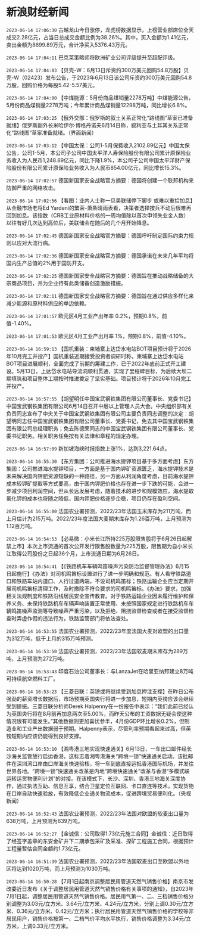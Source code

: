 # 新浪财经新闻
`2023-06-14 17:06:30` 古越龙山今日涨停，龙虎榜数据显示，上榜营业部席位全天成交2.28亿元，占当日总成交金额比例为38.26%。其中，买入金额为1.41亿元，卖出金额为8699.89万元，合计净买入5376.43万元。

`2023-06-14 17:04:11` 巴克莱策略师将欧洲矿业公司评级提升至超配评级。

`2023-06-14 17:04:03` 【贝壳-W：6月13日斥资约300万美元回购54.8万股】贝壳-W（02423）发布公告，于2023年6月13日该公司斥资约300万美元回购54.8万股，回购价格为每股5.42-5.57美元。

`2023-06-14 17:04:00`   【中煤能源：5月份商品煤销量2278万吨】中煤能源公告，5月份商品煤销量2278万吨；今年累计商品煤销量12298万吨，同比增长6.8%。

`2023-06-14 17:03:25` 【俄外交部：俄罗斯的叙土关系正常化“路线图”草案已准备就绪】俄罗斯副外长米哈伊尔·博格丹诺夫6月14日称，叙利亚与土耳其关系正常化“路线图”草案准备就绪。（界面新闻）

`2023-06-14 17:03:12` 【中国太保：公司1-5月保费收入2102.89亿元】中国太保公告，公司1-5月，本公司子公司中国太平洋人寿保险股份有限公司累计原保险业务收入为人民币1,248.89亿元，同比下降1.9%，本公司子公司中国太平洋财产保险股份有限公司累计原保险业务收入为人民币854.00亿元，同比增长15.3%。

`2023-06-14 17:02:57` 德国新国家安全战略官方摘要：德国将创建一个联邦机构来防御严重的网络攻击。

`2023-06-14 17:02:56` 【看图：业内人士称一旦美联储停下脚步 或难以重拾加息】从金融市场老将Ed Yardeni的繁荣-萧条晴雨表看，决策者选择按兵不动后很难再回到加息。该指数（CRB工业原材料价格的一周均值除以首次申领失业金人数）以往有好几次达到高位后，美联储会在随后的几个月开始降息。

`2023-06-14 17:02:45` 德国新国家安全战略官方摘要：德国呼吁制定国际约束力规则以应对大流行病。

`2023-06-14 17:02:36` 德国新国家安全战略官方摘要：德国承诺在未来几年平均将国内生产总值的2%用于国防开支。

`2023-06-14 17:02:25` 德国新国家安全战略官方摘要：德国旨在推动战略储备的大宗商品项目，并为企业持有此类储备创造激励措施。

`2023-06-14 17:02:11` 德国新国家安全战略官方摘要：德国旨在通过供应多样化来减少能源和原材料供应的单边依赖。

`2023-06-14 17:01:57` 欧元区4月工业产出年率 0.2%，预期0.8%，前值-1.40%。

`2023-06-14 17:01:53` 欧元区4月工业产出月率 1%，预期0.8%，前值-4.10%。

`2023-06-14 16:59:13` 【国机重装：柬埔寨上达岱水电站BOT项目预计将于2026年10月完工并投产】国机重装近期接受投资者调研时称，柬埔寨上达岱水电站BOT项目进展顺利，全面完成了前期的筹建工作，已于2022年底前正式开工建设。5月13日，上达岱水电站导流洞顺利贯通，实现了里程碑目标，为后续大坝二期填筑和项目整体工期按时推进奠定了坚实基础。项目预计将于2026年10月完工并投产。

`2023-06-14 16:57:55` 【胡望明任中国宝武钢铁集团有限公司董事长、党委书记】中国宝武钢铁集团有限公司6月14日召开中层以上管理人员大会。中央组织部有关负责同志宣布了中央关于中国宝武钢铁集团有限公司主要负责同志调整的决定：胡望明同志任中国宝武钢铁集团有限公司董事长、党委书记，免去其中国宝武钢铁集团有限公司总经理职务；免去陈德荣同志的中国宝武钢铁集团有限公司董事长、党委书记职务。相关职务任免按有关法律和章程的规定办理。

`2023-06-14 16:57:09` 新加坡海峡时报指数上涨1%，达到3,221.64点。

`2023-06-14 16:55:30` 【东方集团：公司推进海水提钾项目基于多方面考虑】东方集团：公司推进海水提钾项目，一方面是基于国内钾矿资源匮乏，海水提钾技术是未来解决国内钾肥资源短缺的一种路径，另一方面从利润角度考虑，目前海水提钾成本较钾矿提取等方式要高，由于国内钾肥价格也存在进一步下跌的可能，会进一步减少项目利润空间，但从长远发展考虑，随着技术的进步和规模效应，海水提取氯化钾的成本也将随之降低，国内钾肥价格逐步企稳，项目仍存在盈利空间。

`2023-06-14 16:55:00` 法国农业署预测，2022/23年法国玉米库存为211万吨，而上月估计为215万吨。2022/23年度法国大麦期末库存为1.26百万吨，上月预测为1.12百万吨。

`2023-06-14 16:54:53` 【必易微：小米长江所持225万股限售股将于6月26日起解禁上市】本次上市流通的首次公开发行限售股数量为225万股，限售期为自小米长江取得公司股份之日起36个月，上市流通日期为6月26日。

`2023-06-14 16:54:41` 【《铁路机车车辆鸣笛噪声污染防治监督管理办法》6月15日起施行】《办法》对司机鸣笛标设置进行了进一步明确和规范。有人看守铁路道口和铁路车站内道口、人行过道两端，不设司机鸣笛标；铁路运输企业应当定期开展司机鸣笛标清理工作，及时撤除不符合要求的司机鸣笛标。《办法》要求，加强相关法规制度和铁路沿线居民安全宣传教育。对于铁路运输企业因未履行维护和保养义务、未保持铁路机车车辆声响装置正常使用、未按照国家规定进行铁路机车车辆鸣笛噪声监测等导致噪声严重污染，以及拒绝、阻挠监督检查或者在接受监督检查时弄虚作假的违法行为，铁路监管部门将依法查处。

`2023-06-14 16:53:55` 法国农业署预测，2022/23年度法国大麦对欧盟的出口量为312万吨，低于上月的315万吨预测。

`2023-06-14 16:53:50` 法国农业署预测，2022/23年法国软麦期末库存为289万吨，上月预测为272万吨。

`2023-06-14 16:53:43` 印度石油公司董事长：与LanzaJet在哈里亚纳邦建立8万吨可持续航空燃料工厂。

`2023-06-14 16:53:23` 【三菱日联：英镑或将继续受到加息押注支撑】在昨日公布强劲的薪资增长数据后，市场预期英国央行将进一步加息，短期内英镑应该会继续受到提振。三菱日联分析师Derek Halpenny在一份报告中表示：“我们此前已经认为英国央行将在8月前再加息两次至5.00%，而昨天公布的工资数据无疑会使这种情况很有可能发生。”其他数据则更加喜忧参半，4月份GDP环比增长0.2%，但制造业和工业产出数据弱于预期。Halpenny表示，尽管利率预期看起来过高，但英镑短期内应该仍能得到良好支撑。

`2023-06-14 16:53:10` 【湘粤港三地实现快速通关】6月13日，一车出口邮件经长沙海关监管放行启运香港，这标志着湘粤港海关“跨境一锁”快速通关启动。该批邮件在深圳湾口岸由口岸海关快速验核，将一车到底直接运抵香港国际机场，并发往世界各地。“跨境一锁”快速通关改革是内地“跨境快速通关”改革与香港“多模式联运转运货物便利计划”的对接。在该模式下，长沙、深圳、香港三地海关深度协作，通过执法互助、信息互享，结合卫星定位互联网、卡口直连等技术，实现货物在口岸自动快速验放，有效降低企业通关物流成本，促进跨境贸易便利化。（央视新闻）

`2023-06-14 16:52:43` 法国农业署预测，2022/23年法国对欧盟的软麦出口量为638万吨，上月预测为639万吨。

`2023-06-14 16:52:27` 【金诚信：公司取得1.73亿元施工合同】金诚信：近日取得了经签字盖章的东安金矿井下二期承包采矿及采准、探矿工程施工合同，根据预计工程量暂估合同金额约1.73亿元。

`2023-06-14 16:51:39` 法国农业署预测，2022/23年法国软麦出口至欧盟以外地区将达到1020万吨，而上月预测为1030万吨。

`2023-06-14 16:50:28` 【7月1日起南京调整居民用管道天然气销售价格】南京市发改委近日发布《关于调整居民用管道天然气销售价格有关事项的通知》，自2023年7月1日起，调整居民用管道天然气销售价格。居民用气第一、二、三档销售价格分别调整为3.03元/立方米、3.64元/立方米、4.24元/立方米，分别上调0.30元/立方米、0.36元/立方米、0.42元/立方米；执行居民用管道天然气销售价格的学校等非居民用户，销售价格按第一、二档气价平均水平执行，销售价格调整为3.34元/立方米，上调0.33元/立方米。

